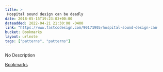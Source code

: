```yaml
---
title: > 
 Hospital sound design can be deadly
date: 2018-05-15T19:23:03+00:00
dateadded: 2022-04-21 21:30:08 -0400
link: "https://www.fastcodesign.com/90171905/hospital-sound-design-can-be-deadly"
bucket: Bookmarks
layout: urlnote
tags: ["patterns", "patterns"]
--- 
```

No Description
 <!-- end excerpt --> 
<div class='bucket'><a class='internal-link' href='/buckets/bookmarks'>Bookmarks</a></div> 
